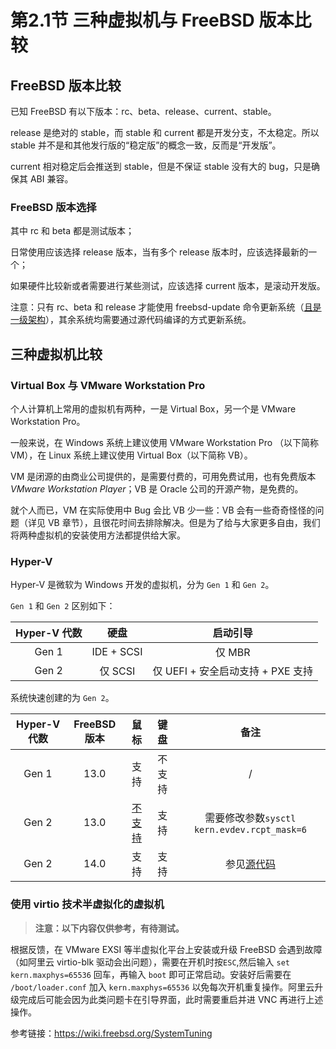 # 第2.1节 三种虚拟机与 FreeBSD 版本比较

## FreeBSD 版本比较

已知 FreeBSD 有以下版本：rc、beta、release、current、stable。

release 是绝对的 stable，而 stable 和 current 都是开发分支，不太稳定。所以 stable 并不是和其他发行版的“稳定版”的概念一致，反而是“开发版”。

current 相对稳定后会推送到 stable，但是不保证 stable 没有大的 bug，只是确保其 ABI 兼容。

### FreeBSD 版本选择

其中 rc 和 beta 都是测试版本；

日常使用应该选择 release 版本，当有多个 release 版本时，应该选择最新的一个；

如果硬件比较新或者需要进行某些测试，应该选择 current 版本，是滚动开发版。

注意：只有 rc、beta 和 release 才能使用 freebsd-update 命令更新系统（[且是一级架构](https://www.freebsd.org/platforms/)），其余系统均需要通过源代码编译的方式更新系统。

## 三种虚拟机比较

### Virtual Box 与 VMware Workstation Pro

个人计算机上常用的虚拟机有两种，一是 Virtual Box，另一个是 VMware Workstation Pro。

一般来说，在 Windows 系统上建议使用 VMware Workstation Pro （以下简称 VM），在 Linux 系统上建议使用 Virtual Box（以下简称 VB）。

VM 是闭源的由商业公司提供的，是需要付费的，可用免费试用，也有免费版本 _VMware Workstation Player_；VB 是 Oracle 公司的开源产物，是免费的。

就个人而已，VM 在实际使用中 Bug 会比 VB 少一些：VB 会有一些奇奇怪怪的问题（详见 VB 章节），且很花时间去排除解决。但是为了给与大家更多自由，我们将两种虚拟机的安装使用方法都提供给大家。

### Hyper-V

Hyper-V 是微软为 Windows 开发的虚拟机，分为 `Gen 1` 和 `Gen 2`。

`Gen 1` 和 `Gen 2` 区别如下：

| Hyper-V 代数 |     硬盘     |           启动引导           |
| :--------: | :--------: | :----------------------: |
|    Gen 1   | IDE + SCSI |           仅 MBR          |
|    Gen 2   |   仅 SCSI   | 仅 UEFI + 安全启动支持 + PXE 支持 |

系统快速创建的为 `Gen 2`。

| Hyper-V 代数 |   FreeBSD 版本   |  鼠标 |  键盘 |                   备注                  |
| :--------: | :------------: | :-: | :-: | :-----------------------------------: |
|    Gen 1   |      13.0      |  支持 | 不支持 |                   /                   |
|    Gen 2   |      13.0      | [不支持](https://bugs.freebsd.org/bugzilla/show_bug.cgi?id=221074) |  支持 | 需要修改参数`sysctl kern.evdev.rcpt_mask=6` |
|    Gen 2   |      14.0      | 支持 |  支持 |    参见[源代码](https://cgit.FreeBSD.org/src/commit/?id=21f4e817fde79d5de79bfbdf180d358ca5f48bf9)                |

### 使用 virtio 技术半虚拟化的虚拟机

> **注意：以下内容仅供参考，有待测试。**

根据反馈，在 VMware EXSI 等半虚拟化平台上安装或升级 FreeBSD 会遇到故障（如阿里云 virtio-blk 驱动会出问题），需要在开机时按`ESC`,然后输入 `set kern.maxphys=65536` 回车，再输入 `boot` 即可正常启动。安装好后需要在 `/boot/loader.conf` 加入 `kern.maxphys=65536` 以免每次开机重复操作。阿里云升级完成后可能会因为此类问题卡在引导界面，此时需要重启并进 VNC 再进行上述操作。

参考链接：https://wiki.freebsd.org/SystemTuning
